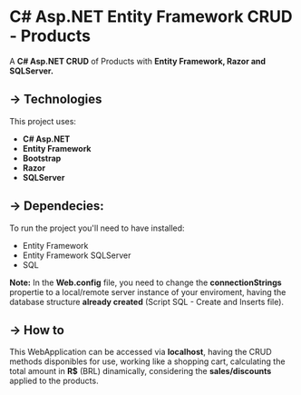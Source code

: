 # C# Asp.NET Entity Framework CRUD - Products 
A **C# Asp.NET CRUD** of Products with **Entity Framework, Razor and SQLServer.**

## -> Technologies
This project uses:

- **C# Asp.NET**
- **Entity Framework**
- **Bootstrap**
- **Razor**
- **SQLServer**

## -> Dependecies:
To run the project you'll need to have installed:

- Entity Framework
- Entity Framework SQLServer
- SQL

**Note:** In the **Web.config** file, you need to change the **connectionStrings** propertie to a local/remote server instance of your enviroment, having the database structure **already created** (Script SQL - Create and Inserts file).

## -> How to
This WebApplication can be accessed via **localhost**, having the CRUD methods disponibles for use, working like a shopping cart, calculating the total amount in **R$** (BRL) dinamically, considering the **sales/discounts** applied to the products.
